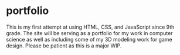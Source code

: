 # portfolio
This is my first attempt at using HTML, CSS, and JavaScript since 9th grade. The site will be serving as a portfolio for my work in computer science as well as 
including some of my 3D modeling work for game design. Please be patient as this is a major WIP.
